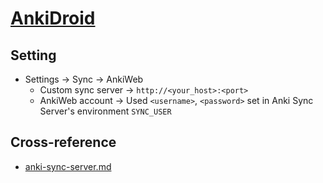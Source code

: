 # [AnkiDroid](https://github.com/ankidroid/Anki-Android)

## Setting

- Settings → Sync → AnkiWeb
	- Custom sync server → `http://<your_host>:<port>`
	- AnkiWeb account → Used `<username>`, `<password>` set in Anki Sync Server's environment `SYNC_USER`

## Cross-reference

- [anki-sync-server.md](https://scillidan.github.io/notes/srv/anki-sync-server.html)